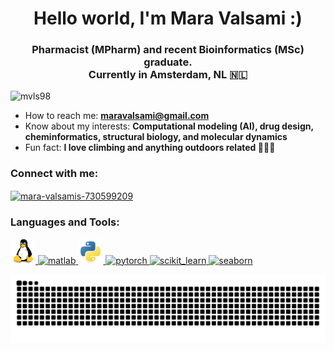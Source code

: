 <h1 align="center">Hello world, I'm Mara Valsami :) </h1>
<h3 align="center">Pharmacist (MPharm) and recent Bioinformatics (MSc) graduate. <br> Currently in Amsterdam, NL 🇳🇱 </h3>

<p align="left"> <img src="https://komarev.com/ghpvc/?username=mvls98&label=Profile%20views&color=0e75b6&style=flat" alt="mvls98" /> </p>

- How to reach me: **maravalsami@gmail.com**
- Know about my interests: **Computational modeling (AI), drug design, cheminformatics, structural biology, and molecular dynamics**
- Fun fact: **I love climbing and anything outdoors related 🌸🧗‍♀️**

<h3 align="left">Connect with me:</h3>
<p align="left">
<a href="https://linkedin.com/in/mara-valsamis-730599209" target="blank"><img align="center" src="https://raw.githubusercontent.com/rahuldkjain/github-profile-readme-generator/master/src/images/icons/Social/linked-in-alt.svg" alt="mara-valsamis-730599209" height="30" width="40" /></a>
</p>

<h3 align="left">Languages and Tools:</h3>
<p align="left"> <a href="https://www.linux.org/" target="_blank" rel="noreferrer"> <img src="https://raw.githubusercontent.com/devicons/devicon/master/icons/linux/linux-original.svg" alt="linux" width="40" height="40"/> </a> <a href="https://www.mathworks.com/" target="_blank" rel="noreferrer"> <img src="https://upload.wikimedia.org/wikipedia/commons/2/21/Matlab_Logo.png" alt="matlab" width="40" height="40"/> </a> <a href="https://www.python.org" target="_blank" rel="noreferrer"> <img src="https://raw.githubusercontent.com/devicons/devicon/master/icons/python/python-original.svg" alt="python" width="40" height="40"/> </a> <a href="https://pytorch.org/" target="_blank" rel="noreferrer"> <img src="https://www.vectorlogo.zone/logos/pytorch/pytorch-icon.svg" alt="pytorch" width="40" height="40"/> </a> <a href="https://scikit-learn.org/" target="_blank" rel="noreferrer"> <img src="https://upload.wikimedia.org/wikipedia/commons/0/05/Scikit_learn_logo_small.svg" alt="scikit_learn" width="40" height="40"/> </a> <a href="https://seaborn.pydata.org/" target="_blank" rel="noreferrer"> <img src="https://seaborn.pydata.org/_images/logo-mark-lightbg.svg" alt="seaborn" width="40" height="40"/> </a> </p>


<img src="https://raw.githubusercontent.com/mvls98/mvls98/output/snake.svg" alt="Snake animation" />
